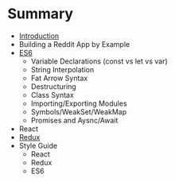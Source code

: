 # Summary

* [Introduction](README.md)
* Building a Reddit App by Example
* [ES6](ES6.md)
   * Variable Declarations (const vs let vs var)
   * String Interpolation
   * Fat Arrow Syntax
   * Destructuring
   * Class Syntax
   * Importing/Exporting Modules
   * Symbols/WeakSet/WeakMap
   * Promises and Aysnc/Await
* React
* [Redux](React.md)
* Style Guide
   * React
   * Redux
   * ES6

